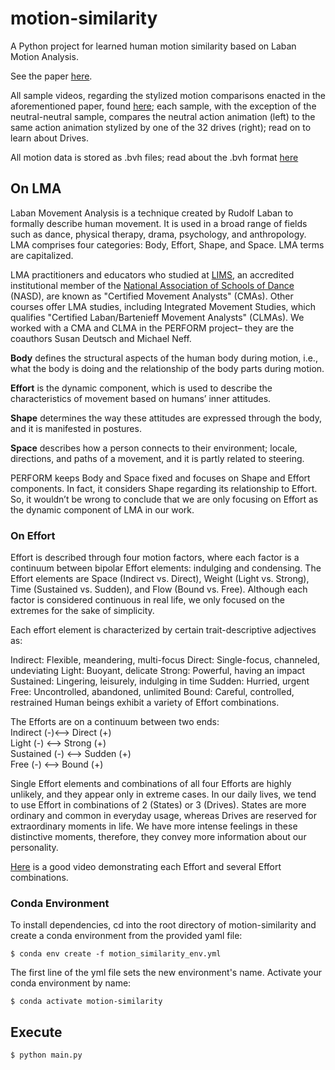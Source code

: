 # motion-similarity
A Python project for learned human motion similarity based on Laban Motion Analysis.

See the paper [here](https://drive.google.com/file/d/1x_s68q_QcSxHmW7XdQGjGIGRS34B5cop/view).

All sample videos, regarding the stylized motion comparisons enacted in the aforementioned paper, found [here](https://www.cs.umb.edu/~fundad/drives/); each sample, with the exception of the neutral-neutral sample, compares the neutral action animation (left) to the same action animation stylized by one of the 32 drives (right); read on to learn about Drives.

All motion data is stored as .bvh files; read about the .bvh format [here](https://research.cs.wisc.edu/graphics/Courses/cs-838-1999/Jeff/BVH.html)

## On LMA
Laban Movement Analysis is a technique created by Rudolf Laban to formally describe human movement. It is used in a broad range of fields such as dance, physical therapy, drama, psychology, and anthropology. LMA comprises four categories: Body, Effort, Shape, and Space. LMA terms are capitalized.  

LMA practitioners and educators who studied at [LIMS](https://en.wikipedia.org/wiki/Laban/Bartenieff_Institute_of_Movement_Studies), an accredited institutional member of the [National Association of Schools of Dance](https://en.wikipedia.org/wiki/National_Association_of_Schools_of_Dance) (NASD), are known as "Certified Movement Analysts" (CMAs). Other courses offer LMA studies, including Integrated Movement Studies, which qualifies "Certified Laban/Bartenieff Movement Analysts" (CLMAs). We worked with a CMA and CLMA in the PERFORM project– they are the coauthors Susan Deutsch and Michael Neff. 

**Body** defines the structural aspects of the human body during motion, i.e., what the body is doing and the relationship of the body parts during motion. 

**Effort** is the dynamic component, which is used to describe the characteristics of movement based on humans’ inner attitudes. 

**Shape** determines the way these attitudes are expressed through the body, and it is manifested in postures. 

**Space** describes how a person connects to their environment; locale, directions, and paths of a movement, and it is partly related to steering. 

PERFORM keeps Body and Space fixed and focuses on Shape and Effort components. In fact, it considers Shape regarding its relationship to Effort. So, it wouldn’t be wrong to conclude that we are only focusing on Effort as the dynamic component of LMA in our work.

### On Effort
Effort is described through four motion factors, where each factor is a continuum between bipolar Effort elements: indulging and condensing. The Effort elements are Space (Indirect vs. Direct), Weight (Light vs. Strong), Time (Sustained vs. Sudden), and Flow (Bound vs. Free).
Although each factor is considered continuous in real life, we only focused on the extremes for the sake of simplicity.

Each effort element is characterized by certain trait-descriptive adjectives as:

Indirect: Flexible, meandering, multi-focus
Direct: Single-focus, channeled, undeviating 
Light: Buoyant, delicate 
Strong: Powerful, having an impact 
Sustained: Lingering, leisurely, indulging in time 
Sudden: Hurried, urgent 
Free: Uncontrolled, abandoned, unlimited 
Bound: Careful, controlled, restrained Human beings exhibit a variety of Effort combinations. 

The Efforts are on a continuum between two ends:  
Indirect (-)<--> Direct (+)   
Light (-) <--> Strong (+)  
Sustained (-) <--> Sudden (+)  
Free (-) <--> Bound (+)  

Single Effort elements and combinations of all four Efforts are highly unlikely, and they appear only in extreme cases. In our daily lives, we tend to use Effort in combinations of 2 (States) or 3 (Drives). States are more ordinary and common in everyday usage, whereas Drives are reserved for extraordinary moments in life. We have more intense feelings in these distinctive moments, therefore, they convey more information about our personality.

[Here](https://www.youtube.com/watch?v=OK-7QhORB9k&ab_channel=TehyaMalone) is a good video demonstrating each Effort and several Effort combinations.

### Conda Environment
To install dependencies, cd into the root directory of motion-similarity and create a conda environment from the provided yaml file:
```
$ conda env create -f motion_similarity_env.yml
```
The first line of the yml file sets the new environment's name.
Activate your conda environment by name:
```
$ conda activate motion-similarity
```

## Execute
```
$ python main.py
```




